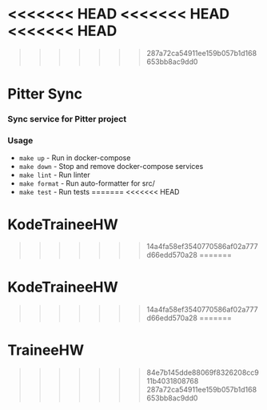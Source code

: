 <<<<<<< HEAD
<<<<<<< HEAD
<<<<<<< HEAD
=======
>>>>>>> 287a72ca54911ee159b057b1d168653bb8ac9dd0
# Pitter Sync

### Sync service for Pitter project


### Usage

- `make up` - Run in docker-compose
- `make down` - Stop and remove docker-compose services
- `make lint` - Run linter
- `make format` - Run auto-formatter for src/
- `make test` - Run tests
=======
<<<<<<< HEAD
# KodeTraineeHW
>>>>>>> 14a4fa58ef3540770586af02a777d66edd570a28
=======
# KodeTraineeHW
>>>>>>> 14a4fa58ef3540770586af02a777d66edd570a28
=======
# TraineeHW
>>>>>>> 84e7b145dde88069f8326208cc911b4031808768
>>>>>>> 287a72ca54911ee159b057b1d168653bb8ac9dd0
